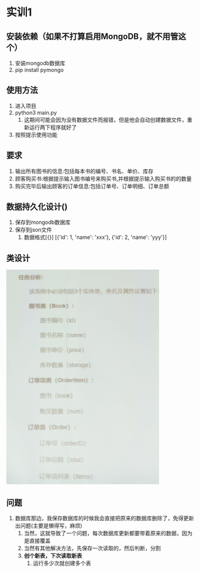 # 实训1

## 安装依赖（如果不打算启用MongoDB，就不用管这个）

1. 安装mongodb数据库
2. pip install pymongo

## 使用方法

1. 进入项目
2. python3 main.py
   1. 这期间可能会因为没有数据文件而报错，但是他会自动创建数据文件，重新运行两下程序就好了
3. 按照提示使用功能

## 要求

1. 输出所有图书的信息:包括每本书的编号、书名、单价、库存
2. 顾客购买书:根据提示输入图书编号来购买书,并根据提示输入购买书的的数量
3. 购买完毕后输出顾客的订单信息:包括订单号、订单明细、订单总额

## 数据持久化设计()

1. 保存到mongodb数据库
2. 保存到json文件
   1. 数据格式[{}]
      [{'id': 1, 'name': 'xxx'}, {'id': 2, 'name': 'yyy'}]

## 类设计

![](md-images/2021-05-10-10-55-52.png)

## 问题

1. 数据库那边，我保存数据库的时候我会直接把原来的数据库删除了，免得更新出问题(主要是懒得写，麻烦)
   1. 当然，这就导致了一个问题，每次数据库更新都要带着原来的数据，因为是直接覆盖
   2. 当然有其他解决方法，先保存一次读取的，然后判断，分割
   3. **创个新表，下次读取新表**
      1. 运行多少次就创建多个表
